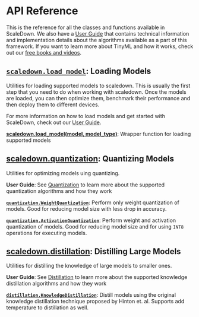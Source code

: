 # API Reference

This is the reference for all the classes and functions available in ScaleDown. We also have a [User Guide](../guide/index.md) that contains technical information and implementation details about the algorithms available as a part of this framework. If you want to learn more about TinyML and how it works, check out our [free books and videos](https://github.com/scaledown-team/study-group).

## [`scaledown.load_model`](load_model.md): Loading Models
Utilities for loading supported models to scaledown. This is usually the first step that you need to do when working with scaledown. Once the models are loaded, you can then optimize them, benchmark their performance and then deploy them to different devices.

For more information on how to load models and get started with ScaleDown, check out our [User Guide](docs/guide/index.md).

**[scaledown.load_model(model, model_type)](docs/api/load_model.md)**:  Wrapper function for loading supported models

## [scaledown.quantization](quantization.md): Quantizing Models
Utilities for optimizing models uing quantizing. 

**User Guide**: See [Quantization](../guide/quantization.md) to learn more about the supported quantization algorithms and how they work 

**[`quantization.WeightQuantization`](weight_quantization.md)**: Perform only weight quantization of models. Good for reducing model size with less drop in accuracy.

**[`quantization.ActivationQuantization`](activation_quantization.md)**:
Perform weight and activation quantization of models. Good for reducing model size and for using `INT8` operations for executing models.


## [scaledown.distillation](distillation.md): Distilling Large Models
Utilities for distilling the knowledge of large models to smaller ones.

**User Guide**: See [Distillation](../guide/distillation.md) to learn more about the supported knowledge distillation algorithms and how they work 

**[`distillation.KnowledgeDistillation`](weight_quantization.md)**: Distill models using the original knowledge distillation technique proposed by Hinton et. al. Supports add temperature to distillation as well.

